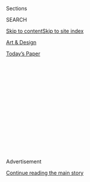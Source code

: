 <div id="app">

<div>

<div>

<div>

<div class="NYTAppHideMasthead css-1q2w90k e1suatyy0">

<div class="section css-ui9rw0 e1suatyy2">

<div class="css-eph4ug er09x8g0">

<div class="css-6n7j50">

</div>

<span class="css-1dv1kvn">Sections</span>

<div class="css-10488qs">

<span class="css-1dv1kvn">SEARCH</span>

</div>

[Skip to content](#site-content)[Skip to site index](#site-index)

</div>

<div id="masthead-section-label" class="css-1wr3we4 eaxe0e00">

[Art &
Design](https://www.nytimes3xbfgragh.onion/section/arts/design)

</div>

<div class="css-10698na e1huz5gh0">

</div>

</div>

<div id="masthead-bar-one" class="section hasLinks css-15hmgas e1csuq9d3">

<div class="css-uqyvli e1csuq9d0">

</div>

<div class="css-1uqjmks e1csuq9d1">

</div>

<div class="css-9e9ivx">

[](https://myaccount.nytimes3xbfgragh.onion/auth/login?response_type=cookie&client_id=vi)

</div>

<div class="css-1bvtpon e1csuq9d2">

[Today’s
Paper](https://www.nytimes3xbfgragh.onion/section/todayspaper)

</div>

</div>

</div>

</div>

<div data-aria-hidden="false">

<div id="site-content" data-role="main">

<div>

<div class="css-1aor85t" style="opacity:0.000000001;z-index:-1;visibility:hidden">

<div class="css-1hqnpie">

<div class="css-epjblv">

<span class="css-17xtcya">[Art &
Design](/section/arts/design)</span><span class="css-x15j1o">|</span><span class="css-fwqvlz">Art
Galleries Respond to Virus Outbreak With Online Viewing
Rooms</span>

</div>

<div class="css-k008qs">

<div class="css-1iwv8en">

<span class="css-18z7m18"></span>

<div>

</div>

</div>

<span class="css-1n6z4y">https://nyti.ms/38RPFha</span>

<div class="css-1705lsu">

<div class="css-4xjgmj">

<div class="css-4skfbu" data-role="toolbar" data-aria-label="Social Media Share buttons, Save button, and Comments Panel with current comment count" data-testid="share-tools">

  - 
  - 
  - 
  - 
    
    <div class="css-6n7j50">
    
    </div>

  - 
  - 

</div>

</div>

</div>

</div>

</div>

</div>

<div class="css-13pd83m">

</div>

<div id="top-wrapper" class="css-1sy8kpn">

<div id="top-slug" class="css-l9onyx">

Advertisement

</div>

[Continue reading the main
story](#after-top)

<div class="ad top-wrapper" style="text-align:center;height:100%;display:block;min-height:250px">

<div id="top" class="place-ad" data-position="top" data-size-key="top">

</div>

</div>

<div id="after-top">

</div>

</div>

<div>

<div id="sponsor-wrapper" class="css-1hyfx7x">

<div id="sponsor-slug" class="css-19vbshk">

Supported by

</div>

[Continue reading the main
story](#after-sponsor)

<div id="sponsor" class="ad sponsor-wrapper" style="text-align:center;height:100%;display:block">

</div>

<div id="after-sponsor">

</div>

</div>

<div class="css-186x18t">

</div>

<div class="css-1vkm6nb ehdk2mb0">

# Art Galleries Respond to Virus Outbreak With Online Viewing Rooms

</div>

After canceling its fair, Art Basel Hong Kong will present more than
2,000 works online with an estimated value of $270 million. That’s just
the beginning as the art world goes virtual.

<div class="css-79elbk" data-testid="photoviewer-wrapper">

<div class="css-z3e15g" data-testid="photoviewer-wrapper-hidden">

</div>

<div class="css-1a48zt4 ehw59r15" data-testid="photoviewer-children">

![<span class="css-16f3y1r e13ogyst0" data-aria-hidden="true">From Art
Basel’s new Online Viewing Room, the virtual exhibition by
Mitchell-Innes & Nash gallery of Keltie Ferris’s “Cloud
Line.”</span><span class="css-cnj6d5 e1z0qqy90" itemprop="copyrightHolder"><span class="css-1ly73wi e1tej78p0">Credit...</span><span><span>via
Mitchell-Innes &
Nash</span></span></span>](https://static01.graylady3jvrrxbe.onion/images/2020/03/17/arts/16virus-galleries1/merlin_170480166_9d080f2f-ca2e-4252-841d-bdfe9bc133de-articleLarge.jpg?quality=75&auto=webp&disable=upscale)

</div>

</div>

<div class="css-18e8msd">

<div class="css-vp77d3 epjyd6m0">

<div class="css-hus3qt ey68jwv0" data-aria-hidden="true">

[![Robin
Pogrebin](https://static01.graylady3jvrrxbe.onion/images/2019/09/15/arts/pogrebin-robin/pogrebin-robin-thumbLarge.png
"Robin Pogrebin")](https://www.nytimes3xbfgragh.onion/by/robin-pogrebin)

</div>

<div class="css-1baulvz">

By [<span class="css-1baulvz last-byline" itemprop="name">Robin
Pogrebin</span>](https://www.nytimes3xbfgragh.onion/by/robin-pogrebin)

</div>

</div>

  - 
    
    <div class="css-ld3wwf e16638kd2">
    
    March 16,
    2020
    
    </div>

  - 
    
    <div class="css-4xjgmj">
    
    <div class="css-d8bdto" data-role="toolbar" data-aria-label="Social Media Share buttons, Save button, and Comments Panel with current comment count" data-testid="share-tools">
    
      - 
      - 
      - 
      - 
        
        <div class="css-6n7j50">
        
        </div>
    
      - 
      - 
    
    </div>
    
    </div>

</div>

</div>

<div class="section meteredContent css-1r7ky0e" name="articleBody" itemprop="articleBody">

<div class="css-1fanzo5 StoryBodyCompanionColumn">

<div class="css-53u6y8">

In 2017, having realized how much business the gallery did through
online previews before art fairs, the dealer David Zwirner decided to
develop [virtual viewing
rooms](https://www.davidzwirner.com/viewing-room?gclid=Cj0KCQjw3qzzBRDnARIsAECmryr-zZqbRxjtGPm2UN9nVmCH4u1xV5HjQdAj1rFZfWBYiDBgwthqw6QaAh0bEALw_wcB).

Now, as art fairs are canceled, museums close and auction houses
consider whether to call off their spring sales in response to the
coronavirus, Mr. Zwirner seems prescient.

This week Art Basel will, for the first time, offer [online viewing
rooms](https://www.artbasel.com/viewing-rooms) to replace the Hong Kong
fair that was canceled this month because of the pandemic. More than 230
dealers who planned to bring work to Asia will instead offer some 2,000
pieces through the virtual fair with an estimated value of $270 million,
including 70 items over $1 million. And galleries throughout the United
States are considering web-based works and curated online exhibitions.

The future has “arrived so much sooner,” Mr. Zwirner said. “If galleries
are closed, how can we sell art? The online platform is something we
have envisioned as an important part of what we do.”

</div>

</div>

<div class="css-1fanzo5 StoryBodyCompanionColumn">

<div class="css-53u6y8">

“In a funny way, the art world is late to the party if you think about
other retail experiences,” he added.

Many in the art world say an online viewing room cannot replace the
firsthand experience of encountering a painting or a sculpture in
person. But collectors have grown comfortable buying based on PDF images
of artists they know from galleries they trust. Both galleries and
auction houses have even made some significant sales based on images
posted on Instagram. And when visiting a work of art becomes impossible,
a digital substitute is better than not seeing the art at all.

Some point to the added value that online viewing rooms can provide,
namely historical context through accompanying scholarly essays; the
ability to reach collectors who can’t easily travel to galleries or art
fairs; and leaving much less of a carbon footprint by eliminating
shipping and flights to fairs.

Online art fairs could also foster a potential democratization by
removing the intimidation factor of walking into a gallery or auction
house and, perhaps most notably, by posting prices in an art market that
is typically opaque.

“You do need to eventually see things physically,” said the artist Lisa
Yuskavage. “However, dissemination is now digital and there is an upside
to it. People don’t have to know you’re looking. You don’t have to buy
art to look at the viewing rooms.”

</div>

</div>

<div class="css-1fanzo5 StoryBodyCompanionColumn">

<div class="css-53u6y8">

Marc Spiegler, the global director of Art Basel, said the quick pivot to
online viewing rooms — which will be available to V.I.P.s on Wednesday
and to the public on Friday — was possible only because of the decision
sometime ago to develop online viewing rooms to supplement the fair
experience. “The infrastructure was in place,” Mr. Spiegler said.

Such virtual buying experiences may become increasingly necessary for
the art market, given current restrictions on congregating. The Tefaf
Maastricht fair [closed
early](https://news.artnet.com/market/tefaf-shuts-maastrich-coronavirus-concerns-1800198)
last week after an exhibitor tested positive for the coronavirus. Art
Cologne, the world’s oldest art fair, has been
[postponed](https://www.theartnewspaper.com/news/art-cologne-postponed-from-april-to-november)
from April to November. Whether Frieze New York and Tefaf New York
Spring will take place in May, as planned, or Art Basel Switzerland in
June, has yet to be determined.

After the Metropolitan Museum of Art
[announced](https://www.nytimes3xbfgragh.onion/2020/03/12/arts/design/met-museum-opera-carnegie-hall-close-coronavirus.html)
its decision on Thursday to temporarily close, the rest of the art world
fell like dominoes, with one major museum after another following suit,
as well as just about every gallery — though some are shifting to
appointment-only
visitation.

</div>

</div>

<div class="css-79elbk" data-testid="photoviewer-wrapper">

<div class="css-z3e15g" data-testid="photoviewer-wrapper-hidden">

</div>

<div class="css-1a48zt4 ehw59r15" data-testid="photoviewer-children">

![<span class="css-16f3y1r e13ogyst0" data-aria-hidden="true">Foreground,
Neo Rauch, the German artist, and his printer, Stephan Rosentreter
preparing  David Zwirner Online’s exhibition of “Neo Rauch:
Blätterrausch,” which was on view March 25–April 28,
2019. </span><span class="css-cnj6d5 e1z0qqy90" itemprop="copyrightHolder"><span class="css-1ly73wi e1tej78p0">Credit...</span><span>via
David
Zwirner</span></span>](https://static01.graylady3jvrrxbe.onion/images/2020/03/16/arts/16VIRUS-GALLERY-sub/16VIRUS-GALLERY-sub-articleLarge.jpg?quality=75&auto=webp&disable=upscale)

</div>

</div>

<div class="css-1fanzo5 StoryBodyCompanionColumn">

<div class="css-53u6y8">

Galleries are adjusting to this new reality. Not all of those in the
Hong Kong fair have signed on for the online version (Mr. Spiegler said
about 95 percent are participating). Some galleries are encouraging
potential visitors “to visit and explore our exhibitions online,” as Van
Doren Waxter said in a recent email announcing its temporary closure,
“and our Richard Diebenkorn exhibition is accessible
[here](https://vandorenwaxter.us7.list-manage.com/track/click?u=0a81893ab01d673c4dd8101cd&id=d24833bbd3&e=651860936b).”

Jack Shainman gallery in Manhattan said in its announcement that
“digital walk-throughs” of shows by the artists Becky Suss and Vibha
Galhotra “are available upon request.”

</div>

</div>

<div class="css-1fanzo5 StoryBodyCompanionColumn">

<div class="css-53u6y8">

Although Acquavella will have a viewing room in the online fair, this
high-end gallery has been slow to get on the digital train. “We’ve
definitely thought about it, but we have not taken the necessary steps
to do it properly,” said Nick Acquavella, a partner. “We don’t want to
close our minds to something new that could be potentially beneficial,
but we also don’t have to be the tip of the spear.”

Artists might be expected to be less than enthusiastic about having
their work purchased the way one would a sweater or shoes (though you
can’t click and buy yet; those interested have to contact the gallery
through email). But several said they are intrigued by this new
frontier.

“They feel personal, they feel intimate,” said the artist Jeff Koons of
online viewing rooms. “I love looking at images. I can be just as happy
to look at an image of a Manet painting online. It’s really about the
stimulation that a work has for you.

“Of course it’s great to see the original, but sometimes the lighting
may not be as nice,” he added. “There are always pros and cons to
everything, but the positive aspect of having these platforms is that
it’s good for the dialogue of art.”

Pace, which first launched online viewing rooms privately last year,
began offering them to the public on Monday, starting with one on the
artist [Sam
Gilliam](https://www.pacegallery.com/viewing-rooms/sam-gilliam/). The
gallery will continue with a series of thematic online presentations —
including others on ceramics and photographic artists — during its
temporary closure.

Mr. Zwirner has presented 50 viewing rooms in the last three years, and
says that online sales increased 400 percent in just the last year. The
gallery’s viewing room for Art Basel Hong Kong — its largest to date,
with a total value of more than $16 million — will debut a new work by
Mr. Koons, along with art by Noah Davis, Marlene Dumas, Kerry James
Marshall and Alice Neel.

</div>

</div>

<div class="css-1fanzo5 StoryBodyCompanionColumn">

<div class="css-53u6y8">

And while online sales usually have a lower price point, last June,
Zwirner’s[Basel
Online](https://www.davidzwirner.com/viewing-room/basel-online) viewing
room presented more than 20 works with a total value over $5.6 million,
including new pieces from artists like Ms. Yuskavage and Jordan Wolfson
and historical works by artists like Donald Judd and Dan Flavin. A
pumpkin sculpture by Yayoi Kusama sold online for $1.8 million.

The Zwirner viewing rooms already include videos of artists working in
their studios; its website also offers links to podcasts with artists.

These bells and whistles do not come cheap and are therefore less
available to small and midsize galleries that already struggle to pay
rent and afford art fairs. But they too are getting in on the act. The
[JTT gallery](http://www.jttnyc.com/6953) on the Lower East Side, for
example, had planned to debut the paintings of
[Arca](https://en.wikipedia.org/wiki/Arca_\(musician\)), a musician and
performance artist, but instead is considering an online performance
from her that people can view from the comfort of their homes.

Scott Ogden of Shrine Gallery, which shares space with Sargent’s
Daughters gallery on the Lower East Side, said the coronavirus crisis
had accelerated his exploration of an — albeit technologically modest —
online store. “For us, it’s going to be
[Squarespace](https://www.squarespace.com/) — the simple do-it-yourself
solution,” he said, referring to the popular website builder. “I think
we’re all going to have to figure it out rather quickly.”

</div>

</div>

</div>

<div>

</div>

<div>

</div>

<div>

</div>

<div>

<div id="bottom-wrapper" class="css-1ede5it">

<div id="bottom-slug" class="css-l9onyx">

Advertisement

</div>

[Continue reading the main
story](#after-bottom)

<div id="bottom" class="ad bottom-wrapper" style="text-align:center;height:100%;display:block;min-height:90px">

</div>

<div id="after-bottom">

</div>

</div>

</div>

</div>

</div>

## Site Index

<div>

</div>

## Site Information Navigation

  - [© <span>2020</span> <span>The New York Times
    Company</span>](https://help.nytimes3xbfgragh.onion/hc/en-us/articles/115014792127-Copyright-notice)

<!-- end list -->

  - [NYTCo](https://www.nytco.com/)
  - [Contact
    Us](https://help.nytimes3xbfgragh.onion/hc/en-us/articles/115015385887-Contact-Us)
  - [Work with us](https://www.nytco.com/careers/)
  - [Advertise](https://nytmediakit.com/)
  - [T Brand Studio](http://www.tbrandstudio.com/)
  - [Your Ad
    Choices](https://www.nytimes3xbfgragh.onion/privacy/cookie-policy#how-do-i-manage-trackers)
  - [Privacy](https://www.nytimes3xbfgragh.onion/privacy)
  - [Terms of
    Service](https://help.nytimes3xbfgragh.onion/hc/en-us/articles/115014893428-Terms-of-service)
  - [Terms of
    Sale](https://help.nytimes3xbfgragh.onion/hc/en-us/articles/115014893968-Terms-of-sale)
  - [Site
    Map](https://spiderbites.nytimes3xbfgragh.onion)
  - [Help](https://help.nytimes3xbfgragh.onion/hc/en-us)
  - [Subscriptions](https://www.nytimes3xbfgragh.onion/subscription?campaignId=37WXW)

</div>

</div>

</div>

</div>
